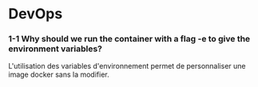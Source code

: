 # DevOps

### 1-1 Why should we run the container with a flag -e to give the environment variables?

L'utilisation des variables d'environnement permet de personnaliser une image docker sans la modifier.
